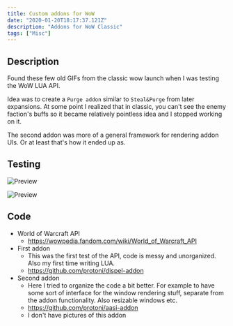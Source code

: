 ```yaml
---
title: Custom addons for WoW
date: "2020-01-20T18:17:37.121Z"
description: "Addons for WoW Classic"
tags: ["Misc"]
---
```


## Description
Found these few old GIFs from the classic wow launch when I was testing the
WoW LUA API. 

Idea was to create a `Purge addon` similar to `Steal&Purge` from later expansions.
At some point I realized that in classic, you can't see the enemy faction's buffs
so it became relatively pointless idea and I stopped working on it.

The second addon was more of a general framework for rendering addon UIs. Or at
least that's how it ended up as.

## Testing
![Preview](./addon1.gif)

![Preview](./addon2.gif)


## Code
- World of Warcraft API
    - <https://wowpedia.fandom.com/wiki/World_of_Warcraft_API>
- First addon
    - This was the first test of the API, code is messy and unorganized. Also my
      first time writing LUA.
    - <https://github.com/protoni/dispel-addon>
- Second addon
    - Here I tried to organize the code a bit better. For example to have some
      sort of interface for the window rendering stuff, separate from the addon
      functionality. Also resizable windows etc.
    - <https://github.com/protoni/aasi-addon>
    - I don't have pictures of this addon